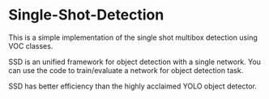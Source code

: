 # Single-Shot-Detection

This is a simple implementation of the single shot multibox detection using VOC classes.

SSD is an unified framework for object detection with a single network. You can use the code to train/evaluate a network for object detection task. 

SSD has better efficiency than the highly acclaimed YOLO object detector.
